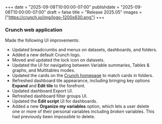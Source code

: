 +++
date = "2025-09-08T10:00:00-07:00"
publishdate = "2025-09-08T10:00:00-07:00"
draft = false
title = "Release 2025.05"
images = ["https://crunch.io/img/logo-1200x630.png"]
+++

### **Crunch web application**

Made the following UI improvements: 

- Updated breadcrumbs and menus on datasets, dashboards, and folders.
- Added a new default Crunch logo.
- Moved and updated the lock icon on datasets.
- Updated the UI for navigating between Variable summaries, Tables & graphs, and Multitables modes.
- Updated the cards on the [Crunch homepage](https://help.crunch.io/hc/en-us/articles/33367288303629-The-Crunch-homepage) to match cards in folders.
- Refreshed dashboard tile appearance, including bringing key options **Expand** and **Edit tile** to the forefront.
- Updated dashboard Export UI.
- Refreshed dashboard filter groups UI.
- Updated the **Edit script** UI for dashboards.
- Added a new **Organize my variables** option, which lets a user delete one or more of their personal variables including *broken* variables. This had previously been impossible to delete.